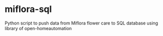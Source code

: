 # miflora-sql
Python script to push data from Miflora flower care to SQL database using library of open-homeautomation
